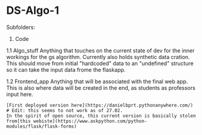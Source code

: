 # DS-Algo-1

Subfolders:

1. Code

1.1 Algo_stuff
    Anything that touches on the current state of dev for the inner workings for the gs algorithm.
    Currently also holds synthetic data cration.
    This should move from initial "hardcoded" data to an "undefined" structure so it can take the input data frome the flaskapp. 

1.2 Frontend_app
    Anything that will be associated with the final web app.
    This is also where data will be created in the end, as students as professors input here.

    [First deployed version here](https://danielbprt.pythonanywhere.com/) # Edit: this seems to not work as of 27.02.
    In the spirit of open source, this current version is basically stolen from[this webiste](https://www.askpython.com/python-modules/flask/flask-forms)
